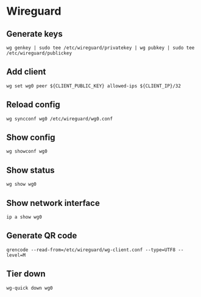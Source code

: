 # Wireguard

## Generate keys

`wg genkey | sudo tee /etc/wireguard/privatekey | wg pubkey | sudo tee /etc/wireguard/publickey`

## Add client

`wg set wg0 peer ${CLIENT_PUBLIC_KEY} allowed-ips ${CLIENT_IP}/32`

## Reload config

`wg syncconf wg0 /etc/wireguard/wg0.conf`

## Show config

`wg showconf wg0`

## Show status

`wg show wg0`

## Show network interface

`ip a show wg0`

## Generate QR code

`qrencode --read-from=/etc/wireguard/wg-client.conf --type=UTF8 --level=M`

## Tier down

`wg-quick down wg0`
